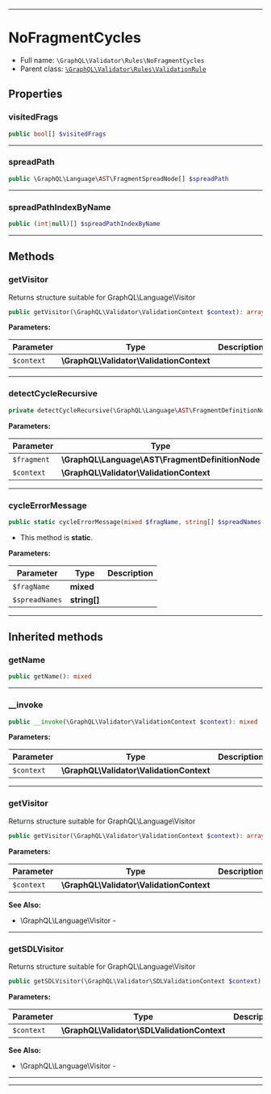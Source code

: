 ***

# NoFragmentCycles

* Full name: `\GraphQL\Validator\Rules\NoFragmentCycles`
* Parent class: [`\GraphQL\Validator\Rules\ValidationRule`](./ValidationRule.md)

## Properties

### visitedFrags

```php
public bool[] $visitedFrags
```

***

### spreadPath

```php
public \GraphQL\Language\AST\FragmentSpreadNode[] $spreadPath
```

***

### spreadPathIndexByName

```php
public (int|null)[] $spreadPathIndexByName
```

***

## Methods

### getVisitor

Returns structure suitable for GraphQL\Language\Visitor

```php
public getVisitor(\GraphQL\Validator\ValidationContext $context): array
```

**Parameters:**

| Parameter | Type | Description |
|-----------|------|-------------|
| `$context` | **\GraphQL\Validator\ValidationContext** |  |

***

### detectCycleRecursive

```php
private detectCycleRecursive(\GraphQL\Language\AST\FragmentDefinitionNode $fragment, \GraphQL\Validator\ValidationContext $context): mixed
```

**Parameters:**

| Parameter | Type | Description |
|-----------|------|-------------|
| `$fragment` | **\GraphQL\Language\AST\FragmentDefinitionNode** |  |
| `$context` | **\GraphQL\Validator\ValidationContext** |  |

***

### cycleErrorMessage

```php
public static cycleErrorMessage(mixed $fragName, string[] $spreadNames = []): mixed
```

* This method is **static**.

**Parameters:**

| Parameter | Type | Description |
|-----------|------|-------------|
| `$fragName` | **mixed** |  |
| `$spreadNames` | **string[]** |  |

***

## Inherited methods

### getName

```php
public getName(): mixed
```

***

### __invoke

```php
public __invoke(\GraphQL\Validator\ValidationContext $context): mixed
```

**Parameters:**

| Parameter | Type | Description |
|-----------|------|-------------|
| `$context` | **\GraphQL\Validator\ValidationContext** |  |

***

### getVisitor

Returns structure suitable for GraphQL\Language\Visitor

```php
public getVisitor(\GraphQL\Validator\ValidationContext $context): array
```

**Parameters:**

| Parameter | Type | Description |
|-----------|------|-------------|
| `$context` | **\GraphQL\Validator\ValidationContext** |  |

**See Also:**

* \GraphQL\Language\Visitor -

***

### getSDLVisitor

Returns structure suitable for GraphQL\Language\Visitor

```php
public getSDLVisitor(\GraphQL\Validator\SDLValidationContext $context): array
```

**Parameters:**

| Parameter | Type | Description |
|-----------|------|-------------|
| `$context` | **\GraphQL\Validator\SDLValidationContext** |  |

**See Also:**

* \GraphQL\Language\Visitor -

***


***

